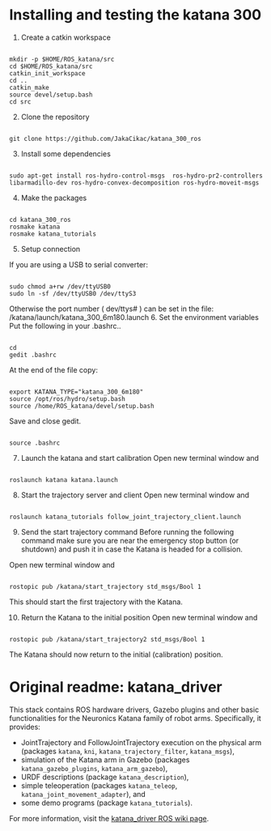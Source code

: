 Installing and testing the katana 300
=============
1. Create a catkin workspace

<pre><code>
mkdir -p $HOME/ROS_katana/src
cd $HOME/ROS_katana/src
catkin_init_workspace
cd ..
catkin_make
source devel/setup.bash
cd src
</code></pre>

2. Clone the repository
<pre><code>
git clone https://github.com/JakaCikac/katana_300_ros
</code></pre>
3. Install some dependencies
<pre><code>
sudo apt-get install ros-hydro-control-msgs  ros-hydro-pr2-controllers libarmadillo-dev ros-hydro-convex-decomposition ros-hydro-moveit-msgs
</code></pre>


4. Make the packages
<pre><code>
cd katana_300_ros
rosmake katana
rosmake katana_tutorials
</code></pre>
5. Setup connection

If you are using a USB to serial converter:
<pre><code>
sudo chmod a+rw /dev/ttyUSB0
sudo ln -sf /dev/ttyUSB0 /dev/ttyS3
</code></pre>
Otherwise the port number ( dev/ttys# ) can be set in the file:
/katana/launch/katana_300_6m180.launch
</code></pre>
6. Set the environment variables
Put the following in your .bashrc..
<pre><code>
cd
gedit .bashrc
</code></pre>
At the end of the file copy: 
<pre><code>
export KATANA_TYPE="katana_300_6m180"
source /opt/ros/hydro/setup.bash
source /home/ROS_katana/devel/setup.bash
</code></pre>
Save and close gedit. 
<pre><code>
source .bashrc
</code></pre>
7. Launch the katana and start calibration
Open new terminal window and
<pre><code>
roslaunch katana katana.launch
</code></pre>
8. Start the trajectory server and client
Open new terminal window and
<pre><code>
roslaunch katana_tutorials follow_joint_trajectory_client.launch
</code></pre>
9. Send the start trajectory command 
Before running the following command make sure you are near the emergency stop button (or shutdown) and push it in case the Katana is headed for a collision.

Open new terminal window and
<pre><code>
rostopic pub /katana/start_trajectory std_msgs/Bool 1
</code></pre>
This should start the first trajectory with the Katana.

10. Return the Katana to the initial position
Open new terminal window and
<pre><code>
rostopic pub /katana/start_trajectory2 std_msgs/Bool 1
</code></pre>
The Katana should now return to the initial (calibration) position.

Original readme: katana_driver
=============

This stack contains ROS hardware drivers, Gazebo plugins and other basic functionalities for the Neuronics Katana family of robot arms. Specifically, it provides: 

* JointTrajectory and FollowJointTrajectory execution on the physical arm (packages `katana`, `kni`, `katana_trajectory_filter`, `katana_msgs`),
* simulation of the Katana arm in Gazebo (packages `katana_gazebo_plugins`, `katana_arm_gazebo`),
* URDF descriptions (package `katana_description`),
* simple teleoperation (packages `katana_teleop`, `katana_joint_movement_adapter`), and
* some demo programs (package `katana_tutorials`).

For more information, visit the [katana_driver ROS wiki page](http://www.ros.org/wiki/katana_driver).
